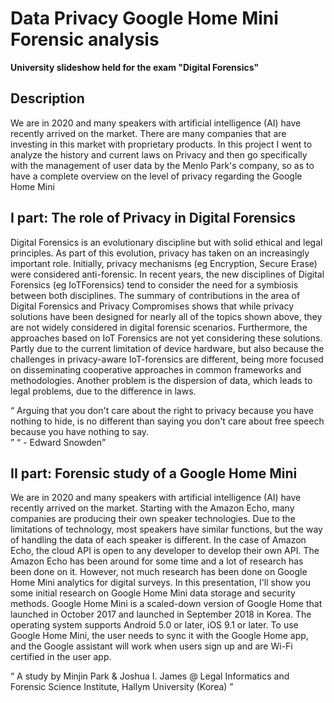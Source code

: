 <h1> Data Privacy Google Home Mini Forensic analysis </h1>
<b> University slideshow held for the exam "Digital Forensics" </b>

<h2> Description </h2>
<p> We are in 2020 and many speakers with artificial intelligence (AI) have recently arrived on the market. There are many companies that are investing in this market with proprietary products. In this project I went to analyze the history and current laws on Privacy and then go specifically with the management of user data by the Menlo Park's company, so as to have a complete overview on the level of privacy regarding the Google Home Mini </p>

<h2> I part: The role of Privacy in Digital Forensics  </h2>
<p> Digital Forensics is an evolutionary discipline but with solid ethical and legal principles. As part of this evolution, privacy has taken on an increasingly important role. Initially, privacy mechanisms (eg Encryption, Secure Erase) were considered anti-forensic. In recent years, the new disciplines of Digital Forensics (eg IoTForensics) tend to consider the need for a symbiosis between both disciplines. The summary of contributions in the area of Digital Forensics and Privacy Compromises shows that while privacy solutions have been designed for nearly all of the topics shown above, they are not widely considered in digital forensic scenarios. Furthermore, the approaches based on IoT Forensics are not yet considering these solutions. Partly due to the current limitation of device hardware, but also because the challenges in privacy-aware IoT-forensics are different, being more focused on disseminating cooperative approaches in common frameworks and methodologies. Another problem is the dispersion of data, which leads to legal problems, due to the difference in laws. </p>

<q> Arguing that you don't care about the right to privacy because you have nothing to hide, is no different than saying you don't care about free speech because you have nothing to say. <br> </q> <q style="text-align:right;"> - Edward Snowden</q>

<h2> II part: Forensic study of a Google Home Mini  </h2>
<p> We are in 2020 and many speakers with artificial intelligence (AI) have recently arrived on the market. Starting with the Amazon Echo, many companies are producing their own speaker technologies. Due to the limitations of technology, most speakers have similar functions, but the way of handling the data of each speaker is different. In the case of Amazon Echo, the cloud API is open to any developer to develop their own API. The Amazon Echo has been around for some time and a lot of research has been done on it. However, not much research has been done on Google Home Mini analytics for digital surveys. In this presentation, I'll show you some initial research on Google Home Mini data storage and security methods. Google Home Mini is a scaled-down version of Google Home that launched in October 2017 and launched in September 2018 in Korea. The operating system supports Android 5.0 or later, iOS 9.1 or later. To use Google Home Mini, the user needs to sync it with the Google Home app, and the Google assistant will work when users sign up and are Wi-Fi certified in the user app. </p>

<q> A study by Minjin Park & Joshua I. James @ Legal Informatics and Forensic Science Institute, Hallym University (Korea) </q>
